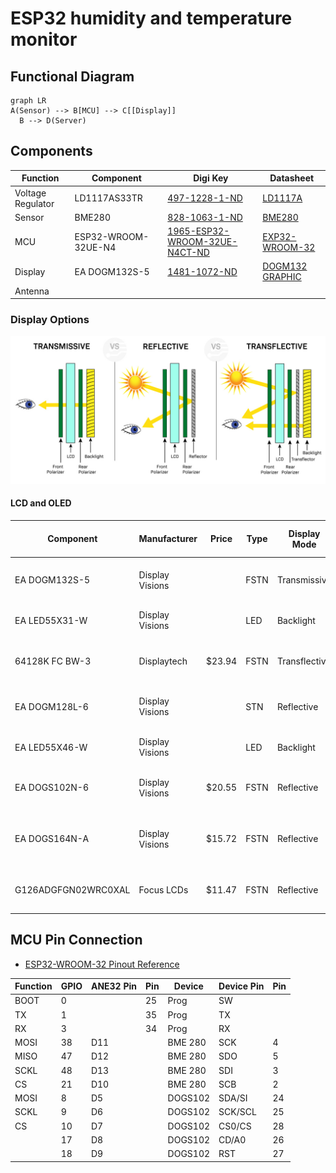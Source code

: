 ESP32 humidity and temperature monitor
======================================

Functional Diagram
------------------

```mermaid
graph LR
A(Sensor) --> B[MCU] --> C[[Display]]
  B --> D(Server)
```

Components
----------

| Function          | Component           | Digi Key                                                                                                                   | Datasheet                                                                                                                                                                              |
| ----------------- | ------------------- | -------------------------------------------------------------------------------------------------------------------------- | -------------------------------------------------------------------------------------------------------------------------------------------------------------------------------------- |
| Voltage Regulator | LD1117AS33TR        | [497-1228-1-ND](https://www.digikey.com/en/products/detail/stmicroelectronics/LD1117AS33TR/585752)                         | [LD1117A](https://www.st.com/content/ccc/resource/technical/document/datasheet/a5/c3/3f/c9/2b/15/40/49/CD00002116.pdf/files/CD00002116.pdf/jcr:content/translations/en.CD00002116.pdf) |
| Sensor            | BME280              | [828-1063-1-ND](https://www.digikey.com/en/products/detail/bosch-sensortec/BME280/6136306)                                 | [BME280](https://www.bosch-sensortec.com/media/boschsensortec/downloads/datasheets/bst-bme280-ds002.pdf)                                                                               |
| MCU               | ESP32-WROOM-32UE-N4 | [1965-ESP32-WROOM-32UE-N4CT-ND](https://www.digikey.com/en/products/detail/espressif-systems/ESP32-WROOM-32UE-N4/11613176) | [EXP32-WROOM-32](https://www.espressif.com/sites/default/files/documentation/esp32-wroom-32e_esp32-wroom-32ue_datasheet_en.pdf)                                                        |
| Display           | EA DOGM132S-5       | [1481-1072-ND](https://www.digikey.com/en/products/detail/display-visions/EA-DOGM132S-5/4896711)                           | [DOGM132 GRAPHIC](https://www.lcd-module.de/eng/pdf/grafik/dogm132-5e.pdf)                                                                                                             |
| Antenna           |                     |                                                                                                                            |                                                                                                                                                                                        |

### Display Options

![Display Mode](../../media/images/display/transmissive-reflective-transflective-displays.jpg "Display Mode")

#### LCD and OLED

| Component           | Manufacturer    | Price  | Type | Display Mode  | Viewing Area / Size   | Outline L x W x H          | Dot Pixels      | Interface | Digi Key                                                                                                          | Datasheet                                                                                                                    |
| ------------------- | --------------- | ------ | ---- | ------------- | --------------------- | -------------------------- | --------------- | --------- | ----------------------------------------------------------------------------------------------------------------- | ---------------------------------------------------------------------------------------------------------------------------- |
| EA DOGM132S-5       | Display Visions |        | FSTN | Transmissive  | 51.00mm W x 15.00mm H |                            | 132 x 32        | SPI       | [1481-1072-ND](https://www.digikey.com/en/products/detail/display-visions/EA-DOGM132S-5/4896711)                  | [DOGM132 GRAPHIC](https://www.lcd-module.de/eng/pdf/grafik/dogm132-5e.pdf)                                                   |
| EA LED55X31-W       | Display Visions |        | LED  | Backlight     | 51mm x 14.5mm x 2mm   |                            |                 |           | [1481-1158-ND](https://www.digikey.com/en/products/detail/display-visions/EA-LED55X31-W/4896797)                  | [DOG SERIES 3.3V](https://www.lcd-module.de/eng/pdf/doma/dog-me.pdf)                                                         |
| 64128K FC BW-3      | Displaytech     | $23.94 | FSTN | Transflective | 50.00mm W x 25.00mm H |                            | 128 x 64        |           | [1756-1037-ND](https://www.digikey.com/en/products/detail/displaytech/64128K-FC-BW-3/6650331)                     | [64128K Series LCD Module](https://www.seacomp.com/sites/default/files/datasheets/64128K-Series-Rev1_2-Displaytech-Spec.pdf) |
| EA DOGM128L-6       | Display Visions |        | STN  | Reflective    | 51.00mm W x 31.00mm H |                            | 128 x 64        | SPI       | [1481-1066-ND](https://www.digikey.com/en/products/detail/display-visions/EA-DOGM128L-6/4896705)                  | [DOGM128-6](https://www.lcd-module.de/eng/pdf/grafik/dogm128e.pdf)                                                           |
| EA LED55X46-W       | Display Visions |        | LED  | Backlight     | 51mm x 31mm x 2mm     |                            |                 |           | [1481-1165-ND](https://www.digikey.com/en/products/detail/display-visions/ea-led55x46-w/4896804)                  | [DOGM128-6](https://www.lcd-module.de/eng/pdf/grafik/dogm128e.pdf)                                                           |
| EA DOGS102N-6       | Display Visions | $20.55 | FSTN | Reflective    | 36.00mm W x 25.00mm H |                            | 102 x 64        | SPI       | [1481-1093-ND](https://www.digikey.com/en/products/detail/display-visions/EA-DOGS102N-6/4896732)                  | [DOGS102-6](https://www.lcd-module.de/eng/pdf/grafik/dogs102-6e.pdf)                                                         |
| EA DOGS164N-A       | Display Visions | $15.72 | FSTN | Reflective    | 38.00mm L x 19.00mm W | 40.00mm x 33.00mm x 2.60mm |                 | SPI       | [1481-1305-ND](https://www.digikey.com/en/products/detail/display-visions/EA-DOGS164N-A/9972236)                  | [DOGS164-A](https://www.lcd-module.de/fileadmin/html-seiten/eng/pdf/doma/dogs164e.pdf)                                       |
| G126ADGFGN02WRC0XAL | Focus LCDs      | $11.47 | FSTN | Reflective    | 50.00mm W x 25.00mm H |                            | 128 x 64        | SPI       | [2632-G126ADGFGN02WRC0XAL-ND](https://www.digikey.com/en/products/detail/focus-lcds/G126ADGFGN02WRC0XAL/12691086) | [G126ADGFGN02WRC0XAL](https://focuslcds.com/wp-content/uploads/Specs/G126ADGFGN02WRC0XAL_Spec.pdf)                           |

MCU Pin Connection
------------------

* [ESP32-WROOM-32 Pinout Reference](https://lastminuteengineers.com/esp32-wroom-32-pinout-reference)

| Function  | GPIO | ANE32 Pin | Pin | Device  | Device Pin | Pin |
| --------- | ---- | --------- | --- | ------- | ---------- | --- |
| BOOT      |  0   |           | 25  | Prog    | SW         |     |
| TX        |  1   |           | 35  | Prog    | TX         |     |
| RX        |  3   |           | 34  | Prog    | RX         |     |
| MOSI      | 38   | D11       |     | BME 280 | SCK        | 4   |
| MISO      | 47   | D12       |     | BME 280 | SDO        | 5   |
| SCKL      | 48   | D13       |     | BME 280 | SDI        | 3   |
| CS        | 21   | D10       |     | BME 280 | SCB        | 2   |
| MOSI      |  8   | D5        |     | DOGS102 | SDA/SI     | 24  |
| SCKL      |  9   | D6        |     | DOGS102 | SCK/SCL    | 25  |
| CS        | 10   | D7        |     | DOGS102 | CS0/CS     | 28  |
|           | 17   | D8        |     | DOGS102 | CD/A0      | 26  |
|           | 18   | D9        |     | DOGS102 | RST        | 27  |
